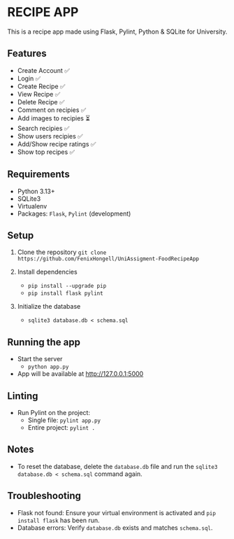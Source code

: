 # RECIPE APP
This is a recipe app made using Flask, Pylint, Python & SQLite for University.

## Features

- Create Account ✅
- Login ✅
- Create Recipe ✅
- View Recipe ✅
- Delete Recipe ✅
- Comment on recipies ✅
- Add images to recipies ⏳
- Search recipies ✅
- Show users recipies ✅
- Add/Show recipe ratings ✅
- Show top recipes ✅

## Requirements
- Python 3.13+
- SQLite3
- Virtualenv
- Packages: `Flask`, `Pylint` (development)

## Setup
1. Clone the repository `git clone https://github.com/FenixHongell/UniAssigment-FoodRecipeApp`

2. Install dependencies
   - `pip install --upgrade pip`
   - `pip install flask pylint`

3. Initialize the database
   - `sqlite3 database.db < schema.sql`

## Running the app
- Start the server
   - `python app.py`
-  App will be available at http://127.0.0.1:5000


## Linting
- Run Pylint on the project:
  - Single file: `pylint app.py`
  - Entire project: `pylint .`

## Notes
- To reset the database, delete the `database.db` file and run the `sqlite3 database.db < schema.sql` command again.

## Troubleshooting
- Flask not found: Ensure your virtual environment is activated and `pip install flask` has been run.
- Database errors: Verify `database.db` exists and matches `schema.sql`.
